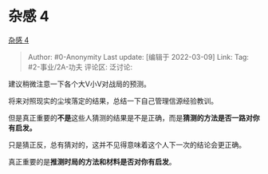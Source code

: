 # 杂感 4
[杂感 4](https://zhuanlan.zhihu.com/p/478381744)

> Author: #0-Anonymity
> Last update: [编辑于 2022-03-09]
> Link:
> Tag: #2-事业/2A-功夫
> 评论区:
> 泛讨论:

建议稍微注意一下各个大V小V对战局的预测。

将来对照现实的尘埃落定的结果，总结一下自己管理信源经验教训。

但是真正重要的**不是**这些人猜测的结果是不是正确，而是**猜测的方法是否一路对你有启发。**

只是猜正反，总有猜对的，这并不见得意味着这个人下一次的结论会更正确。

真正重要的是**推测时局的方法和材料是否对你有启发**。
